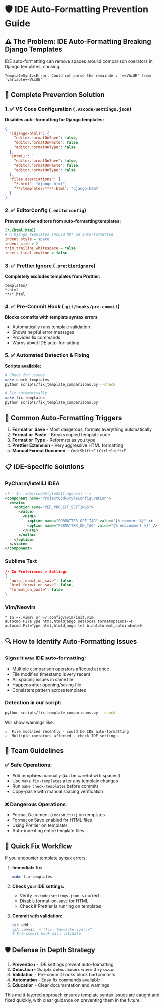 # 🛡️ IDE Auto-Formatting Prevention Guide

## ⚠️ The Problem: IDE Auto-Formatting Breaking Django Templates

IDE auto-formatting can remove spaces around comparison operators in Django templates, causing:

```
TemplateSyntaxError: Could not parse the remainder: '==VALUE' from 'variable==VALUE'
```

## 🔧 Complete Prevention Solution

### 1. ✅ VS Code Configuration (`.vscode/settings.json`)

**Disables auto-formatting for Django templates:**
```json
{
  "[django-html]": {
    "editor.formatOnSave": false,
    "editor.formatOnPaste": false,
    "editor.formatOnType": false
  },
  "[html]": {
    "editor.formatOnSave": false,
    "editor.formatOnPaste": false, 
    "editor.formatOnType": false
  },
  "files.associations": {
    "*.html": "django-html",
    "**/templates/**/*.html": "django-html"
  }
}
```

### 2. ✅ EditorConfig (`.editorconfig`)

**Prevents other editors from auto-formatting templates:**
```ini
[*.{html,htm}]
# 🚨 Django templates should NOT be auto-formatted
indent_style = space
indent_size = 2
trim_trailing_whitespace = false
insert_final_newline = false
```

### 3. ✅ Prettier Ignore (`.prettierignore`)

**Completely excludes templates from Prettier:**
```
templates/
*.html
**/*.html
```

### 4. ✅ Pre-Commit Hook (`.git/hooks/pre-commit`)

**Blocks commits with template syntax errors:**
- Automatically runs template validation
- Shows helpful error messages
- Provides fix commands
- Warns about IDE auto-formatting

### 5. ✅ Automated Detection & Fixing

**Scripts available:**
```bash
# Check for issues
make check-templates
python scripts/fix_template_comparisons.py --check

# Fix automatically  
make fix-templates
python scripts/fix_template_comparisons.py
```

## 🚨 Common Auto-Formatting Triggers

1. **Format on Save** - Most dangerous, formats everything automatically
2. **Format on Paste** - Breaks copied template code  
3. **Format on Type** - Reformats as you type
4. **Prettier Extension** - Very aggressive HTML formatting
5. **Manual Format Document** - `Cmd+Shift+F` / `Ctrl+Shift+F`

## 📋 IDE-Specific Solutions

### PyCharm/IntelliJ IDEA
```xml
<!-- In .idea/codeStyleSettings.xml -->
<component name="ProjectCodeStyleConfiguration">
  <state>
    <option name="PER_PROJECT_SETTINGS">
      <value>
        <HTML>
          <option name="FORMATTER_OFF_TAG" value="{% comment %}" />
          <option name="FORMATTER_ON_TAG" value="{% endcomment %}" />
        </HTML>
      </value>
    </option>
  </state>
</component>
```

### Sublime Text
```json
// In Preferences > Settings
{
  "auto_format_on_save": false,
  "html_format_on_save": false,
  "format_on_paste": false
}
```

### Vim/Neovim
```vim
" In ~/.vimrc or ~/.config/nvim/init.vim
autocmd FileType html,htmldjango setlocal formatoptions-=t
autocmd FileType html,htmldjango let b:autoformat_autoindent=0
```

## 🔍 How to Identify Auto-Formatting Issues

### Signs it was IDE auto-formatting:
- Multiple comparison operators affected at once
- File modified timestamp is very recent
- All spacing issues in same file
- Happens after opening/saving file
- Consistent pattern across templates

### Detection in our script:
```bash
python scripts/fix_template_comparisons.py --check
```

Will show warnings like:
```
⚠️  File modified recently - could be IDE auto-formatting
⚠️  Multiple operators affected - check IDE settings
```

## 🎯 Team Guidelines

### ✅ Safe Operations:
- Edit templates manually (but be careful with spaces!)
- Use `make fix-templates` after any template changes
- Run `make check-templates` before commits
- Copy-paste with manual spacing verification

### ❌ Dangerous Operations:
- Format Document (`Cmd+Shift+F`) on templates
- Format on Save enabled for HTML files
- Using Prettier on templates
- Auto-indenting entire template files

## 🚀 Quick Fix Workflow

If you encounter template syntax errors:

1. **Immediate fix:**
   ```bash
   make fix-templates
   ```

2. **Check your IDE settings:**
   - Verify `.vscode/settings.json` is correct
   - Disable format-on-save for HTML
   - Check if Prettier is running on templates

3. **Commit with validation:**
   ```bash
   git add .
   git commit -m "fix: template syntax"
   # Pre-commit hook will validate
   ```

## 🛡️ Defense in Depth Strategy

1. **Prevention** - IDE settings prevent auto-formatting
2. **Detection** - Scripts detect issues when they occur  
3. **Validation** - Pre-commit hooks block bad commits
4. **Automation** - Easy fix commands available
5. **Education** - Clear documentation and warnings

This multi-layered approach ensures template syntax issues are caught and fixed quickly, with clear guidance on preventing them in the future.
